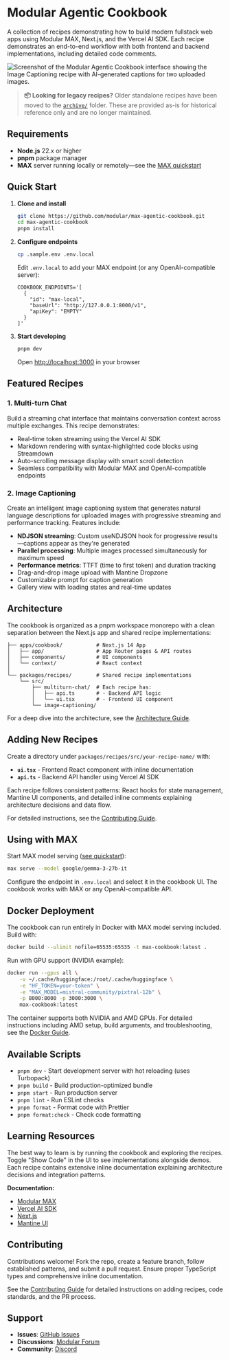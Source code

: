 # Modular Agentic Cookbook

A collection of recipes demonstrating how to build modern fullstack web apps using Modular MAX, Next.js, and the Vercel AI SDK. Each recipe demonstrates an end-to-end workflow with both frontend and backend implementations, including detailed code comments.

<img src="https://github.com/user-attachments/assets/e2302038-a950-41a8-acec-47c0d9c09ed6" alt="Screenshot of the Modular Agentic Cookbook interface showing the Image Captioning recipe with AI-generated captions for two uploaded images." />

> **📦 Looking for legacy recipes?** Older standalone recipes have been moved to the [`archive/`](./archive/) folder. These are provided as-is for historical reference only and are no longer maintained.

## Requirements

- **Node.js** 22.x or higher
- **pnpm** package manager
- **MAX** server running locally or remotely—see the [MAX quickstart](https://docs.modular.com/max/get-started/)

## Quick Start

1. **Clone and install**

    ```bash
    git clone https://github.com/modular/max-agentic-cookbook.git
    cd max-agentic-cookbook
    pnpm install
    ```

2. **Configure endpoints**

    ```bash
    cp .sample.env .env.local
    ```

    Edit `.env.local` to add your MAX endpoint (or any OpenAI-compatible server):

    ```env
    COOKBOOK_ENDPOINTS='[
      {
        "id": "max-local",
        "baseUrl": "http://127.0.0.1:8000/v1",
        "apiKey": "EMPTY"
      }
    ]'
    ```

3. **Start developing**

    ```bash
    pnpm dev
    ```

    Open [http://localhost:3000](http://localhost:3000) in your browser

## Featured Recipes

### 1. **Multi-turn Chat**

Build a streaming chat interface that maintains conversation context across multiple exchanges. This recipe demonstrates:

- Real-time token streaming using the Vercel AI SDK
- Markdown rendering with syntax-highlighted code blocks using Streamdown
- Auto-scrolling message display with smart scroll detection
- Seamless compatibility with Modular MAX and OpenAI-compatible endpoints

### 2. **Image Captioning**

Create an intelligent image captioning system that generates natural language descriptions for uploaded images with progressive streaming and performance tracking. Features include:

- **NDJSON streaming**: Custom useNDJSON hook for progressive results—captions appear as they're generated
- **Parallel processing**: Multiple images processed simultaneously for maximum speed
- **Performance metrics**: TTFT (time to first token) and duration tracking
- Drag-and-drop image upload with Mantine Dropzone
- Customizable prompt for caption generation
- Gallery view with loading states and real-time updates

## Architecture

The cookbook is organized as a pnpm workspace monorepo with a clean separation between the Next.js app and shared recipe implementations:

```plaintext
├── apps/cookbook/           # Next.js 14 App
│   ├── app/                 # App Router pages & API routes
│   ├── components/          # UI components
│   └── context/             # React context
│
└── packages/recipes/        # Shared recipe implementations
    └── src/
        ├── multiturn-chat/  # Each recipe has:
        │   ├── api.ts       # - Backend API logic
        │   └── ui.tsx       # - Frontend UI component
        └── image-captioning/
```

For a deep dive into the architecture, see the [Architecture Guide](./docs/architecture.md).

## Adding New Recipes

Create a directory under `packages/recipes/src/your-recipe-name/` with:

- **`ui.tsx`** - Frontend React component with inline documentation
- **`api.ts`** - Backend API handler using Vercel AI SDK

Each recipe follows consistent patterns: React hooks for state management, Mantine UI components, and detailed inline comments explaining architecture decisions and data flow.

For detailed instructions, see the [Contributing Guide](./docs/contributing.md).

## Using with MAX

Start MAX model serving ([see quickstart](https://docs.modular.com/max/get-started/)):

```bash
max serve --model google/gemma-3-27b-it
```

Configure the endpoint in `.env.local` and select it in the cookbook UI. The cookbook works with MAX or any OpenAI-compatible API.

## Docker Deployment

The cookbook can run entirely in Docker with MAX model serving included. Build with:

```bash
docker build --ulimit nofile=65535:65535 -t max-cookbook:latest .
```

Run with GPU support (NVIDIA example):

```bash
docker run --gpus all \
    -v ~/.cache/huggingface:/root/.cache/huggingface \
    -e "HF_TOKEN=your-token" \
    -e "MAX_MODEL=mistral-community/pixtral-12b" \
    -p 8000:8000 -p 3000:3000 \
    max-cookbook:latest
```

The container supports both NVIDIA and AMD GPUs. For detailed instructions including AMD setup, build arguments, and troubleshooting, see the [Docker Guide](./docs/docker.md).

## Available Scripts

- `pnpm dev` - Start development server with hot reloading (uses Turbopack)
- `pnpm build` - Build production-optimized bundle
- `pnpm start` - Run production server
- `pnpm lint` - Run ESLint checks
- `pnpm format` - Format code with Prettier
- `pnpm format:check` - Check code formatting

## Learning Resources

The best way to learn is by running the cookbook and exploring the recipes. Toggle "Show Code" in the UI to see implementations alongside demos. Each recipe contains extensive inline documentation explaining architecture decisions and integration patterns.

**Documentation:**

- [Modular MAX](https://docs.modular.com/)
- [Vercel AI SDK](https://sdk.vercel.ai/docs)
- [Next.js](https://nextjs.org/docs)
- [Mantine UI](https://mantine.dev/)

## Contributing

Contributions welcome! Fork the repo, create a feature branch, follow established patterns, and submit a pull request. Ensure proper TypeScript types and comprehensive inline documentation.

See the [Contributing Guide](./docs/contributing.md) for detailed instructions on adding recipes, code standards, and the PR process.

## Support

- **Issues**: [GitHub Issues](https://github.com/modular/max-recipes/issues)
- **Discussions**: [Modular Forum](https://forum.modular.com/)
- **Community**: [Discord](https://discord.gg/modular)
